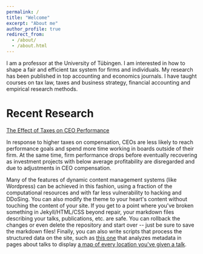 ```yaml
---
permalink: /
title: "Welcome"
excerpt: "About me"
author_profile: true
redirect_from: 
  - /about/
  - /about.html
---
```


I am a professor at the University of Tübingen. I am interested in how to shape a fair and efficient tax system for firms and individuals. My research has been published in top accounting and economics journals. I have taught courses on tax law, taxes and business strategy, financial accounting and empirical research methods. 

Recent Research
======
[The Effect of Taxes on CEO Performance](https://www.rsit-uni-tuebingen.de/app/download/12247723897/RSIT-WP-07-22.pdf?t=1705575546)


In response to higher taxes on compensation,
CEOs are less likely to reach performance goals and spend more time working in boards
outside of their firm. At the same time, firm performance drops before eventually
recovering as investment projects with below average profitability are disregarded and
due to adjustments in CEO compensation.


Many of the features of dynamic content management systems (like Wordpress) can be achieved in this fashion, using a fraction of the computational resources and with far less vulnerability to hacking and DDoSing. You can also modify the theme to your heart's content without touching the content of your site. If you get to a point where you've broken something in Jekyll/HTML/CSS beyond repair, your markdown files describing your talks, publications, etc. are safe. You can rollback the changes or even delete the repository and start over -- just be sure to save the markdown files! Finally, you can also write scripts that process the structured data on the site, such as [this one](https://github.com/academicpages/academicpages.github.io/blob/master/talkmap.ipynb) that analyzes metadata in pages about talks to display [a map of every location you've given a talk](https://academicpages.github.io/talkmap.html).
